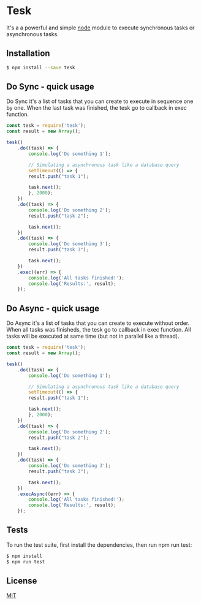 # Tesk
It's a a powerful and simple [node](http://nodejs.org) module to execute synchronous tasks or asynchronous tasks.

## Installation

```bash
$ npm install --save tesk
```

## Do Sync - quick usage
Do Sync it's a list of tasks that you can create to execute in sequence one by one. When the last task was finished, the tesk go to callback in exec function.

```javascript
const tesk = require('tesk');
const result = new Array();

tesk()
    .do((task) => {
        console.log('Do something 1');

        // Simulating a asynchronous task like a database query
        setTimeout(() => {
	    result.push("task 1");

	    task.next();
        }, 2000);
    })
    .do((task) => {
        console.log('Do something 2');
        result.push("task 2");

        task.next();
    })
    .do((task) => {
        console.log('Do something 3');
        result.push("task 3");

        task.next();
    })
    .exec((err) => {
        console.log('All tasks finished!');
        console.log('Results:', result);
    });
```

## Do Async - quick usage
Do Async it's a list of tasks that you can create to execute without order. When all tasks was finisheds, the tesk go to callback in exec function. All tasks will be executed at same time (but not in parallel like a thread).

```javascript
const tesk = require('tesk');
const result = new Array();

tesk()
    .do((task) => {
        console.log('Do something 1');

        // Simulating a asynchronous task like a database query
        setTimeout(() => {
	    result.push("task 1");

	    task.next();
        }, 2000);
    })
    .do((task) => {
        console.log('Do something 2');
        result.push("task 2");

        task.next();
    })
    .do((task) => {
        console.log('Do something 3');
        result.push("task 3");

        task.next();
    })
    .execAsync((err) => {
        console.log('All tasks finished!');
        console.log('Results:', result);
    });
```

## Tests
To run the test suite, first install the dependencies, then run npm run test:

```bash
$ npm install
$ npm run test
```

## License
[MIT](LICENSE)
